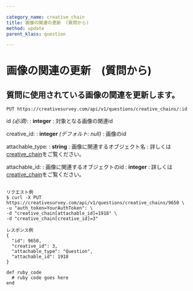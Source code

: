 ```yaml
---

category_name: creative_chain
title: 画像の関連の更新　(質問から)
method: update
parent_klass: question

---
```


# 画像の関連の更新　(質問から)

## 質問に使用されている画像の関連を更新します。

`PUT https://creativesurvey.com/api/v1/questions/creative_chains/:id`

id _(必須)_:
: __integer__
: 対象となる画像の関連id

creative_id:
: __integer__ _(デフォルト: null)_
: 画像のid

attachable_type:
: __string__
: 画像に関連するオブジェクト名
: 詳しくは[creative_chain](#creative_chain)をご覧ください。

attachable_id:
: 画像に関連するオブジェクトのid
: __integer__
: 詳しくは[creative_chain](#creative_chain)をご覧ください。

~~~

リクエスト例
$ curl -X PUT https://creativesurvey.com/api/v1/questions/creative_chains/9650 \
-u "auth_token=YourAuthToken": \
-d "creative_chain[attachable_id]=1918" \
-d "creative_chain[creative_id]=3"

レスポンス例
{
  "id": 9650,
  "creative_id": 3,
  "attachable_type": "Question",
  "attachable_id": 1918
}

~~~

 
~~~
def ruby_code
  # ruby code goes here
end
~~~

　
　
